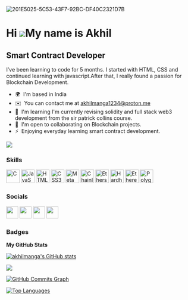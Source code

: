 ![201E5025-5C53-43F7-92BC-DF40C2321D7B](https://user-images.githubusercontent.com/116151859/236777663-e4caeed9-afa7-4197-845f-26fbb28bae6b.png)

Hi ![](https://user-images.githubusercontent.com/18350557/176309783-0785949b-9127-417c-8b55-ab5a4333674e.gif)My name is Akhil
=============================================================================================================================

Smart Contract Developer
------------------------

I’ve been learning to code for 5 months. I started with HTML, CSS and continued learning with javascript.After that, I really found a passion for Blockchain Development.

* 🌍  I'm based in India
* ✉️  You can contact me at [akhilmanga1234@proton.me](mailto:akhilmanga1234@proton.me)
* 🧠  I'm learning I'm currently revising solidity and full stack web3 development from the sir patrick collins course.
* 🤝  I'm open to collaborating on Blockchain projects.
* ⚡  Enjoying everyday learning smart contract development.

<a href="https://www.twitter.com/akhil_manga" target="_blank" rel="noreferrer"><img
src="https://img.shields.io/twitter/follow/akhil_manga?logo=twitter&style=for-the-badge&color=6366f1&labelColor=000000"
/></a>

### Skills


<p align="left">
<a href="https://docs.microsoft.com/en-us/cpp/?view=msvc-170" target="_blank" rel="noreferrer"><img src="https://raw.githubusercontent.com/danielcranney/readme-generator/main/public/icons/skills/c-colored.svg" width="36" height="36" alt="C" /></a>
<a href="https://developer.mozilla.org/en-US/docs/Web/JavaScript" target="_blank" rel="noreferrer"><img src="https://raw.githubusercontent.com/danielcranney/readme-generator/main/public/icons/skills/javascript-colored.svg" width="36" height="36" alt="JavaScript" /></a>
<a href="https://developer.mozilla.org/en-US/docs/Glossary/HTML5" target="_blank" rel="noreferrer"><img src="https://raw.githubusercontent.com/danielcranney/readme-generator/main/public/icons/skills/html5-colored.svg" width="36" height="36" alt="HTML5" /></a>
<a href="https://www.w3.org/TR/CSS/#css" target="_blank" rel="noreferrer"><img src="https://raw.githubusercontent.com/danielcranney/readme-generator/main/public/icons/skills/css3-colored.svg" width="36" height="36" alt="CSS3" /></a>
<a href="https://metamask.io/" target="_blank" rel="noreferrer"><img src="https://raw.githubusercontent.com/danielcranney/readme-generator/main/public/icons/skills/metamask-colored.svg" width="36" height="36" alt="MetaMask" /></a>
<a href="https://chain.link/" target="_blank" rel="noreferrer"><img src="https://raw.githubusercontent.com/danielcranney/readme-generator/main/public/icons/skills/chainlink-colored.svg" width="36" height="36" alt="Chainlink" /></a>
<a href="https://ethers.io" target="_blank" rel="noreferrer"><img src="https://raw.githubusercontent.com/danielcranney/readme-generator/main/public/icons/skills/ethers-colored.svg" width="36" height="36" alt="Ethers" /></a>
<a href="https://hardhat.org/" target="_blank" rel="noreferrer"><img src="https://raw.githubusercontent.com/danielcranney/readme-generator/main/public/icons/skills/hardhat-colored.svg" width="36" height="36" alt="Hardhat" /></a>
<a href="https://ethereum.org/en/" target="_blank" rel="noreferrer"><img src="https://raw.githubusercontent.com/danielcranney/readme-generator/main/public/icons/skills/ethereum-colored.svg" width="36" height="36" alt="Ethereum" /></a>
<a href="https://polygon.technology/" target="_blank" rel="noreferrer"><img src="https://raw.githubusercontent.com/danielcranney/readme-generator/main/public/icons/skills/polygon-colored.svg" width="36" height="36" alt="Polygon" /></a>
</p>


### Socials

<p align="left"> <a href="https://discord.com/users/akhilmanga#0321" target="_blank" rel="noreferrer"><img src="https://raw.githubusercontent.com/danielcranney/readme-generator/main/public/icons/socials/discord.svg" width="32" height="32" /></a> <a href="https://www.github.com/akhilmanga" target="_blank" rel="noreferrer"><img src="https://raw.githubusercontent.com/danielcranney/readme-generator/main/public/icons/socials/github.svg" width="32" height="32" /></a> <a href="https://www.linkedin.com/in/akhil-manga-a1173a24b/" target="_blank" rel="noreferrer"><img src="https://raw.githubusercontent.com/danielcranney/readme-generator/main/public/icons/socials/linkedin.svg" width="32" height="32" /></a> <a href="https://www.twitter.com/akhil_manga" target="_blank" rel="noreferrer"><img src="https://raw.githubusercontent.com/danielcranney/readme-generator/main/public/icons/socials/twitter.svg" width="32" height="32" /></a></p>

### Badges

<b>My GitHub Stats</b>

<a href="http://www.github.com/akhilmanga"><img src="https://github-readme-stats.vercel.app/api?username=akhilmanga&show_icons=true&hide=&count_private=true&title_color=6366f1&text_color=ffffff&icon_color=6366f1&bg_color=000000&hide_border=true&show_icons=true" alt="akhilmanga's GitHub stats" /></a>

<a href="http://www.github.com/akhilmanga"><img src="https://github-readme-streak-stats.herokuapp.com/?user=akhilmanga&stroke=ffffff&background=000000&ring=6366f1&fire=6366f1&currStreakNum=ffffff&currStreakLabel=6366f1&sideNums=ffffff&sideLabels=ffffff&dates=ffffff&hide_border=true" /></a>

<a href="http://www.github.com/akhilmanga"><img src="https://github-readme-activity-graph.cyclic.app/graph?username=akhilmanga&bg_color=000000&color=ffffff&line=6366f1&point=ffffff&area_color=000000&area=true&hide_border=true&custom_title=GitHub%20Commits%20Graph" alt="GitHub Commits Graph" /></a>

<a href="https://github.com/akhilmanga" align="left"><img src="https://github-readme-stats.vercel.app/api/top-langs/?username=akhilmanga&langs_count=10&title_color=6366f1&text_color=ffffff&icon_color=6366f1&bg_color=000000&hide_border=true&locale=en&custom_title=Top%20%Languages" alt="Top Languages" /></a>
